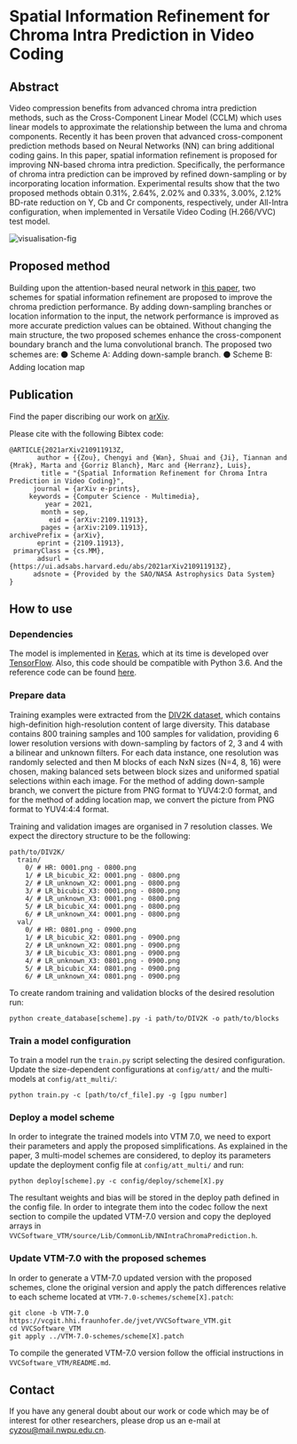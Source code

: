 # Spatial Information Refinement for Chroma Intra Prediction in Video Coding

## Abstract
Video compression benefits from advanced chroma intra prediction methods, such as the Cross-Component Linear Model (CCLM) which uses linear models to approximate the relationship between the luma and chroma components. Recently it has been proven that advanced cross-component prediction methods based on Neural Networks (NN) can bring additional coding gains. In this paper, spatial information refinement is proposed for improving NN-based chroma intra prediction. Specifically, the performance of chroma intra prediction can be improved by refined down-sampling or by incorporating location information. Experimental results show that the two proposed methods obtain 0.31%, 2.64%, 2.02% and 0.33%, 3.00%, 2.12% BD-rate reduction on Y, Cb and Cr components, respectively, under All-Intra configuration, when implemented in Versatile Video Coding (H.266/VVC) test model.

![visualisation-fig]

[visualisation-fig]: https://github.com/Chengyi-Zou/intra-chroma-attentionCNN-refinement/blob/main/visualisation/network.png

## Proposed method

Building upon the attention-based neural network in [this paper](https://ieeexplore.ieee.org/document/9292660), two schemes for spatial information refinement are proposed to improve the chroma prediction performance. By adding down-sampling branches or location information to the input, the network performance is improved as more accurate prediction values can be obtained. Without changing the main structure, the two proposed schemes enhance the cross-component boundary branch and the luma convolutional branch. The proposed two schemes are:
⚫ Scheme A: Adding down-sample branch.
⚫ Scheme B: Adding location map 

## Publication

Find the paper discribing our work on [arXiv](https://arxiv.org/abs/2109.11913).

Please cite with the following Bibtex code:

```
@ARTICLE{2021arXiv210911913Z,
       author = {{Zou}, Chengyi and {Wan}, Shuai and {Ji}, Tiannan and {Mrak}, Marta and {Gorriz Blanch}, Marc and {Herranz}, Luis},
        title = "{Spatial Information Refinement for Chroma Intra Prediction in Video Coding}",
      journal = {arXiv e-prints},
     keywords = {Computer Science - Multimedia},
         year = 2021,
        month = sep,
          eid = {arXiv:2109.11913},
        pages = {arXiv:2109.11913},
archivePrefix = {arXiv},
       eprint = {2109.11913},
 primaryClass = {cs.MM},
       adsurl = {https://ui.adsabs.harvard.edu/abs/2021arXiv210911913Z},
      adsnote = {Provided by the SAO/NASA Astrophysics Data System}
}
```

## How to use

### Dependencies

The model is implemented in [Keras](https://github.com/fchollet/keras/tree/master/keras), which at its time is developed over [TensorFlow](https://www.tensorflow.org). Also, this code should be compatible with Python 3.6. And the reference code can be found [here](https://github.com/bbc/intra-chroma-attentionCNN).

### Prepare data

Training examples were extracted from the [DIV2K dataset](https://data.vision.ee.ethz.ch/cvl/DIV2K/), which contains high-definition high-resolution content of large diversity. This database contains 800 training samples and 100 samples for validation, providing 6 lower resolution versions with down-sampling by  factors of 2, 3 and 4 with a bilinear and unknown filters. For each data instance, one resolution was randomly selected and then M blocks of each NxN sizes (N=4, 8, 16) were chosen, making balanced sets between block sizes and uniformed spatial selections within each image. For the method of adding down-sample branch, we convert the picture from PNG format to YUV4:2:0 format, and for the method of adding location map, we convert the picture from PNG format to YUV4:4:4 format.  

Training and validation images are organised in 7 resolution classes. We expect the directory structure to be the following:

```
path/to/DIV2K/
  train/
    0/ # HR: 0001.png - 0800.png
    1/ # LR_bicubic_X2: 0001.png - 0800.png
    2/ # LR_unknown_X2: 0001.png - 0800.png
    3/ # LR_bicubic_X3: 0001.png - 0800.png
    4/ # LR_unknown_X3: 0001.png - 0800.png
    5/ # LR_bicubic_X4: 0001.png - 0800.png
    6/ # LR_unknown_X4: 0001.png - 0800.png
  val/
    0/ # HR: 0801.png - 0900.png
    1/ # LR_bicubic_X2: 0801.png - 0900.png
    2/ # LR_unknown_X2: 0801.png - 0900.png
    3/ # LR_bicubic_X3: 0801.png - 0900.png
    4/ # LR_unknown_X3: 0801.png - 0900.png
    5/ # LR_bicubic_X4: 0801.png - 0900.png
    6/ # LR_unknown_X4: 0801.png - 0900.png
```

To create random training and validation blocks of the desired resolution run:

```
python create_database[scheme].py -i path/to/DIV2K -o path/to/blocks
```

### Train a model configuration

To train a model run the ```train.py``` script selecting the desired configuration. Update the size-dependent configurations at ```config/att/``` and the multi-models at ```config/att_multi/```:

```
python train.py -c [path/to/cf_file].py -g [gpu number]
```

### Deploy a model scheme

In order to integrate the trained models into VTM 7.0, we need to export their parameters and apply the proposed simplifications. As explained in the paper, 3 multi-model schemes are considered, to deploy its parameters update the deployment config file at ```config/att_multi/``` and run:

```
python deploy[scheme].py -c config/deploy/scheme[X].py
```

The resultant weights and bias will be stored in the deploy path defined in the config file. In order to integrate them into the codec follow the next section to compile the updated VTM-7.0 version and copy the deployed arrays in ```VVCSoftware_VTM/source/Lib/CommonLib/NNIntraChromaPrediction.h```.

### Update VTM-7.0 with the proposed schemes

In order to generate a VTM-7.0 updated version with the proposed schemes, clone the original version and apply the patch differences relative to each scheme located at ```VTM-7.0-schemes/scheme[X].patch```:

```
git clone -b VTM-7.0 https://vcgit.hhi.fraunhofer.de/jvet/VVCSoftware_VTM.git
cd VVCSoftware_VTM
git apply ../VTM-7.0-schemes/scheme[X].patch
```

To compile the generated VTM-7.0 version follow the official instructions in ```VVCSoftware_VTM/README.md```.

## Contact

If you have any general doubt about our work or code which may be of interest for other researchers, please drop us an e-mail at <cyzou@mail.nwpu.edu.cn>.

